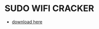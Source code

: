 # SUDO  WIFI CRACKER


* [download here](https://github.com/sathwikcs/Sudo_Wifi_Cracker/blob/master/Application/Sudo%20Wifi%20Cracker.apk)
